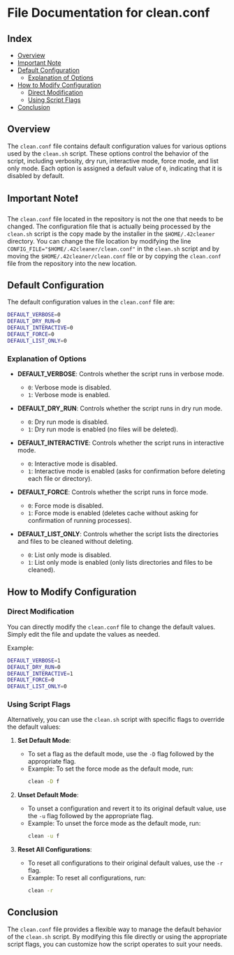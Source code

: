 # File Documentation for clean.conf

## Index

- [Overview](#overview)
- [Important Note](#important-note)
- [Default Configuration](#default-configuration)
  - [Explanation of Options](#explanation-of-options)
- [How to Modify Configuration](#how-to-modify-configuration)
  - [Direct Modification](#direct-modification)
  - [Using Script Flags](#using-script-flags)
- [Conclusion](#conclusion)

## Overview

The `clean.conf` file contains default configuration values for various options used by the `clean.sh` script. These options control the behavior of the script, including verbosity, dry run, interactive mode, force mode, and list only mode. Each option is assigned a default value of `0`, indicating that it is disabled by default.

## Important Note❗

The `clean.conf` file located in the repository is not the one that needs to be changed. The configuration file that is actually being processed by the `clean.sh` script is the copy made by the installer in the `$HOME/.42cleaner` directory. You can change the file location by modifying the line `CONFIG_FILE="$HOME/.42cleaner/clean.conf"` in the `clean.sh` script and by moving the `$HOME/.42cleaner/clean.conf` file or by copying the `clean.conf` file from the repository into the new location.

## Default Configuration

The default configuration values in the `clean.conf` file are:

```bash
DEFAULT_VERBOSE=0
DEFAULT_DRY_RUN=0
DEFAULT_INTERACTIVE=0
DEFAULT_FORCE=0
DEFAULT_LIST_ONLY=0
```

### Explanation of Options

- **DEFAULT_VERBOSE**: Controls whether the script runs in verbose mode.
  - `0`: Verbose mode is disabled.
  - `1`: Verbose mode is enabled.

- **DEFAULT_DRY_RUN**: Controls whether the script runs in dry run mode.
  - `0`: Dry run mode is disabled.
  - `1`: Dry run mode is enabled (no files will be deleted).

- **DEFAULT_INTERACTIVE**: Controls whether the script runs in interactive mode.
  - `0`: Interactive mode is disabled.
  - `1`: Interactive mode is enabled (asks for confirmation before deleting each file or directory).

- **DEFAULT_FORCE**: Controls whether the script runs in force mode.
  - `0`: Force mode is disabled.
  - `1`: Force mode is enabled (deletes cache without asking for confirmation of running processes).

- **DEFAULT_LIST_ONLY**: Controls whether the script lists the directories and files to be cleaned without deleting.
  - `0`: List only mode is disabled.
  - `1`: List only mode is enabled (only lists directories and files to be cleaned).

## How to Modify Configuration

### Direct Modification

You can directly modify the `clean.conf` file to change the default values. Simply edit the file and update the values as needed.

Example:

```bash
DEFAULT_VERBOSE=1
DEFAULT_DRY_RUN=0
DEFAULT_INTERACTIVE=1
DEFAULT_FORCE=0
DEFAULT_LIST_ONLY=0
```

### Using Script Flags

Alternatively, you can use the `clean.sh` script with specific flags to override the default values:

1. **Set Default Mode**:
   - To set a flag as the default mode, use the `-D` flag followed by the appropriate flag.
   - Example: To set the force mode as the default mode, run:
		```bash
		clean -D f
		```

2. **Unset Default Mode**:
   - To unset a configuration and revert it to its original default value, use the `-u` flag followed by the appropriate flag.
   - Example: To unset the force mode as the default mode, run:
		```bash
    	clean -u f
		```

3. **Reset All Configurations**:
   - To reset all configurations to their original default values, use the `-r` flag.
   - Example: To reset all configurations, run:
		```bash
		clean -r
	 	```

## Conclusion

The `clean.conf` file provides a flexible way to manage the default behavior of the `clean.sh` script. By modifying this file directly or using the appropriate script flags, you can customize how the script operates to suit your needs.
